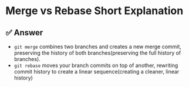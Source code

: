 # Merge vs Rebase Short Explanation

## ✅ Answer  
- `git merge` combines two branches and creates a new merge commit, preserving the history of both branches(preserving the full history of branches).
- `git rebase` moves your branch commits on top of another, rewriting commit history to create a linear sequence(creating a cleaner, linear history)



